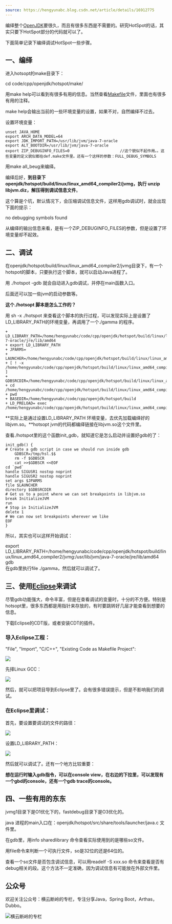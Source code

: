 ```yaml
---
source: https://hengyunabc.blog.csdn.net/article/details/16912775
---
```

编绎整个[OpenJDK](https://so.csdn.net/so/search?q=OpenJDK&spm=1001.2101.3001.7020)要很久，而且有很多东西是不需要的。研究HotSpot的话，其实只要下HotSpot部分的代码就可以了。

下面简单记录下编绎调试HotSpot一些步骤。

## 一、编绎

进入hotsopt的make目录下：

cd code/cpp/openjdk/hotspot/make/

用make help可以看到有很多有用的信息。当然查看[Makefile](https://so.csdn.net/so/search?q=Makefile&spm=1001.2101.3001.7020)文件，里面也有很多有用的注释。

make help会输出当前的一些环境变量的设置，如果不对，自然编绎不过去。

设置环境变量：

```
unset JAVA_HOME
export ARCH_DATA_MODEL=64
export JDK_IMPORT_PATH=/usr/lib/jvm/java-7-oracle
export ALT_BOOTDIR=/usr/lib/jvm/java-7-oracle
export ZIP_DEBUGINFO_FILES=0                      //这个貌似不起作用。。这些变量的定义貌似都在def.make文件里。还有一个这样的参数：FULL_DEBUG_SYMBOLS
```

用make all_beug来编绎。

编绎后好，**到目录下openjdk/hotspot/build/linux/linux_amd64_compiler2/jvmg，执行 unzip libjvm.diz，解压得到调试信息文件**。

这个算是个坑，默认情况下，会压缩调试信息文件，这样用gdb调试时，就会出现下面的提示：

no debugging symbols found

从编绎的输出信息来看，是有一个ZIP_DEBUGINFO_FILES的参数，但是设置了环境变量却不起效。

## 二、调试

在openjdk/hotspot/build/linux/linux_amd64_compiler2/jvmg目录下，有一个hotspot的脚本，只要执行这个脚本，就可以启动Java进程了。

用 ./hotspot -gdb 就会自动进入gdb调试，并停在main函数入口。

后面还可以加一些jvm的启动参数等。

**这个./hotsopt 脚本是怎么工作的？**

用 sh -x ./hotspot 来查看这个脚本的执行过程，可以发现实际上是设置了 LD_LIBRARY_PATH的环境变量，再调用了一个./gamma 的程序。

```
+ LD_LIBRARY_PATH=/home/hengyunabc/code/cpp/openjdk/hotspot/build/linux/linux_amd64_compiler2/jvmg:/usr/lib/jvm/java-7-oracle/jre/lib/amd64
+ export LD_LIBRARY_PATH
+ JPARMS= 
+ LAUNCHER=/home/hengyunabc/code/cpp/openjdk/hotspot/build/linux/linux_amd64_compiler2/jvmg/gamma
+ [ ! -x /home/hengyunabc/code/cpp/openjdk/hotspot/build/linux/linux_amd64_compiler2/jvmg/gamma ]
+ GDBSRCDIR=/home/hengyunabc/code/cpp/openjdk/hotspot/build/linux/linux_amd64_compiler2/jvmg
+ cd /home/hengyunabc/code/cpp/openjdk/hotspot/build/linux/linux_amd64_compiler2/jvmg/../../..
+ pwd
+ BASEDIR=/home/hengyunabc/code/cpp/openjdk/hotspot/build
+ LD_PRELOAD= exec /home/hengyunabc/code/cpp/openjdk/hotspot/build/linux/linux_amd64_compiler2/jvmg/gamma
```

  
**实际上是通过设置LD_LIBRARY_PATH 环境变量，去优先加载编绎好的libjvm.so。**hotsopt jvm的代码都编绎链接在libjvm.so这个文件里。

查看./hotspot里的这个函数init_gdb，就知道它是怎么启动并设置好gdb的了：

```
init_gdb() {
# Create a gdb script in case we should run inside gdb
    GDBSCR=/tmp/hsl.$$
    rm -f $GDBSCR
    cat >>$GDBSCR <<EOF
cd `pwd`
handle SIGUSR1 nostop noprint
handle SIGUSR2 nostop noprint
set args $JPARMS
file $LAUNCHER
directory $GDBSRCDIR
# Get us to a point where we can set breakpoints in libjvm.so
break InitializeJVM
run
# Stop in InitializeJVM
delete 1
# We can now set breakpoints wherever we like
EOF
}
```

所以，其实也可以这样开始调试：

export LD_LIBRARY_PATH=/home/hengyunabc/code/cpp/openjdk/hotspot/build/linux/linux_amd64_compiler2/jvmg:/usr/lib/jvm/java-7-oracle/jre/lib/amd64  
gdb  
在gdb里执行file ./gamma，然后就可以调试了。

## 三、使用[Eclipse](https://so.csdn.net/so/search?q=Eclipse&spm=1001.2101.3001.7020)来调试

尽管gdb功能强大，命令丰富，但是在查看调试的变量时，十分的不方便。特别是hotsopt里，很多东西都是用指针来存放的，有时要跳转好几层才能查看到想要的信息。

下载Eclipse的CDT版，或者安装CDT的插件。

### 导入Eclipse工程：

"File", "Import", "C/C++", "Existing Code as Makefile Project":

![](https://img-blog.csdn.net/20131208160145562)

先择Linux GCC：

![](https://img-blog.csdn.net/20131208160407140)

然后，就可以把项目导到Eclipse里了。会有很多错误提示，但是不影响我们的调试。

### 在Eclipse里调试：

首先，要设置要调试的文件的路径：

![](https://img-blog.csdn.net/20131208160548750)

设置LD_LIBRARY_PATH：

![](https://img-blog.csdn.net/20131208160641531)

然后就可以调试了。还有一个地方比较重要：

**想在运行时输入gdb指令，可以在console view，在右边的下拉里，可以发现有一个gbd的console，还有一个gdb trace的console。** 

## 四、一些有用的东东

jvmg1目录下是O1优化下的，fastdebug目录下是O3优化的。

java 进程的main入口在：openjdk/hotspot/src/share/tools/launcher/java.c 文件里。

在gdb里，用info sharedlibrary 命令查看实际使用到的是哪些so文件。

用file命令来判断一个可执行文件，so是32位的还是64位的。

查看一个so文件是否包含调试信息，可以用readelf -S xxx.so 命令来查看是否有debug相关的段。这个方法不一定准确，因为调试信息有可能放在外部文件里。

## 公众号

欢迎关注公众号：横云断岭的专栏，专注分享Java，Spring Boot，Arthas，Dubbo。

![横云断岭的专栏](https://img-blog.csdnimg.cn/20190113225220997.jpg?x-oss-process=image/watermark,type_ZmFuZ3poZW5naGVpdGk,shadow_10,text_aHR0cHM6Ly9ibG9nLmNzZG4ubmV0L2hlbmd5dW5hYmM=,size_16,color_FFFFFF,t_70)
